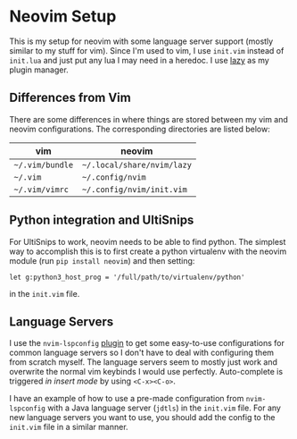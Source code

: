 # Neovim Setup

This is my setup for neovim with some language server support (mostly similar to my stuff for vim).
Since I'm used to vim, I use `init.vim` instead of `init.lua` and just put any lua I may need in a heredoc.
I use [lazy](https://github.com/folke/lazy.nvim) as my plugin manager.

## Differences from Vim

There are some differences in where things are stored between my vim and neovim configurations.
The corresponding directories are listed below:

vim | neovim
--- | ---
`~/.vim/bundle` | `~/.local/share/nvim/lazy`
`~/.vim` | `~/.config/nvim`
`~/.vim/vimrc` | `~/.config/nvim/init.vim`

## Python integration and UltiSnips

For UltiSnips to work, neovim needs to be able to find python.
The simplest way to accomplish this is to first create a python virtualenv
with the neovim module (run `pip install neovim`) and then setting:

```
let g:python3_host_prog = '/full/path/to/virtualenv/python'
```

in the `init.vim` file.

## Language Servers

I use the `nvim-lspconfig` [plugin](https://github.com/neovim/nvim-lspconfig) to get some easy-to-use
configurations for common language servers so I don't have to deal with configuring them from scratch myself.
The language servers seem to mostly just work and overwrite the normal vim keybinds I would use perfectly.
Auto-complete is triggered _in insert mode_ by using `<C-x><C-o>`.

I have an example of how to use a pre-made configuration from `nvim-lspconfig`
with a Java language server (`jdtls`) in the `init.vim` file.
For any new language servers you want to use, you should add the config to
the `init.vim` file in a similar manner.
